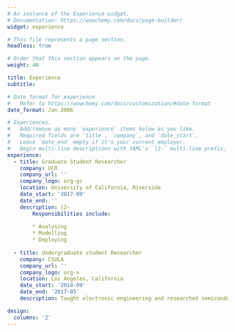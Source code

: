 ```yaml
---
# An instance of the Experience widget.
# Documentation: https://wowchemy.com/docs/page-builder/
widget: experience

# This file represents a page section.
headless: true

# Order that this section appears on the page.
weight: 40

title: Experience
subtitle:

# Date format for experience
#   Refer to https://wowchemy.com/docs/customization/#date-format
date_format: Jan 2006

# Experiences.
#   Add/remove as many `experience` items below as you like.
#   Required fields are `title`, `company`, and `date_start`.
#   Leave `date_end` empty if it's your current employer.
#   Begin multi-line descriptions with YAML's `|2-` multi-line prefix.
experience:
  - title: Graduate Student Researcher
    company: UCR
    company_url: ''
    company_logo: org-gc
    location: University of California, Riverside
    date_start: '2017-09'
    date_end: ''
    description: |2-
        Responsibilities include:
        
        * Analysing
        * Modelling
        * Deploying
        
  - title: Undergraduate student Researcher
    company: CSULA
    company_url: ''
    company_logo: org-x
    location: Los Angeles, California
    date_start: '2014-09'
    date_end: '2017-05'
    description: Taught electronic engineering and researched semiconductor physics.

design:
  columns: '2'
---
```

